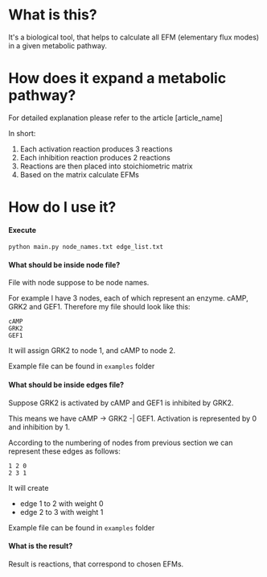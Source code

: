 # What is this?
It's a biological tool, that helps to calculate all
EFM (elementary flux modes) in a given metabolic pathway.


# How does it expand a metabolic pathway?
For detailed explanation please refer to the article [article_name]

In short:
1. Each activation reaction produces 3 reactions
2. Each inhibition reaction produces 2 reactions
3. Reactions are then placed into stoichiometric matrix
4. Based on the matrix calculate EFMs


# How do I use it?
#### Execute
`python main.py node_names.txt edge_list.txt`

#### What should be inside node file?
File with node suppose to be node names.

For example I have 3 nodes,
each of which represent an enzyme. cAMP, GRK2 and GEF1.
Therefore my file should look like this:
```
cAMP
GRK2
GEF1
```

It will assign GRK2 to node 1, and cAMP to node 2.

Example file can be found in `examples` folder

#### What should be inside edges file?
Suppose
GRK2 is activated by cAMP and GEF1 is inhibited by GRK2.

This means we have cAMP -> GRK2 -| GEF1.
Activation is represented by 0 and inhibition by 1.

According to the numbering of nodes from previous section
we can represent these edges as follows:
```
1 2 0
2 3 1
```
It will create
- edge 1 to 2 with weight 0
- edge 2 to 3 with weight 1

Example file can be found in `examples` folder

#### What is the result?
Result is reactions, that correspond to chosen EFMs.
